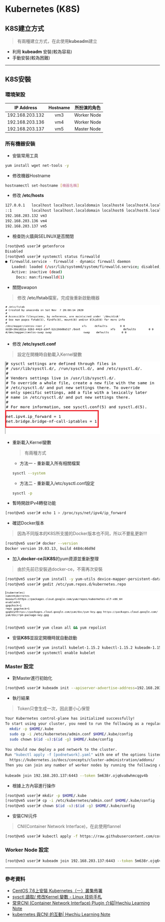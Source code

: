# Kubernetes (K8S)

## K8S建立方式
> 有兩種建立方式，在此使用**kubeadm**建立
* 利用 **kubeadm** 安裝(較為容易)
* 手動安裝(較為困難)
---
## K8S安裝
### 環境架設
|IP Address|Hostname|所扮演的角色|
|:----:|:----:|:----:|
|192.168.203.132|vm3|Worker Node|
|192.168.203.136|vm4|Worker Node|
|192.168.203.137|vm5|Master Node|

### 所有機器安裝

* 安裝常用工具

```sh
yum install wget net-tools -y
```

* 修改機器Hostname

```sh
hostnamectl set-hostname [機器名稱]
```

* 修改 **/etc/hosts**

```sh
127.0.0.1   localhost localhost.localdomain localhost4 localhost4.localdomain4
::1         localhost localhost.localdomain localhost6 localhost6.localdomain6
192.168.203.132 vm3
192.168.203.136 vm4
192.168.203.137 vm5
```

* 檢查防火牆與SELINUX是否關閉

```sh
[root@vm5 user]# getenforce
Disabled
[root@vm5 user]# systemctl status firewalld
● firewalld.service - firewalld - dynamic firewall daemon
   Loaded: loaded (/usr/lib/systemd/system/firewalld.service; disabled; vendor preset: enabled)
   Active: inactive (dead)
     Docs: man:firewalld(1)
```

* 關閉swapon
> 修改 **/etc/fstab**檔案，完成後重新啟動機器

![1201-01](./20201201/1201-01.png)

* 修改 **/etc/sysctl.conf**
>設定在開機時自動載入Kernel變數

![1201-02](./20201201/1201-02.png)

* 重新載入Kernel變數
    > 有兩種方式
    * 方法一 - 重新載入所有相關檔案
    ```sh
    sysctl --system
    ```

    * 方法二 -  重新載入/etc/sysctl.conf設定
    ```sh
    sysctl -p
    ```

* 暫時開啟IPv4轉發功能

```sh
[root@vm5 user]# echo 1 > /proc/sys/net/ipv4/ip_forward
```

* 確認Docker版本
> 因為不同版本的K8S所支援的Docker版本也不同，所以不要亂更新!!!

```sh
[root@vm5 user]# docker --version
Docker version 19.03.13, build 4484c46d9d
```

* 加入**docker-ce**與**K8S**的yum資源並重新整理
>由於先前已安裝過docker-ce，不需再次安裝

```sh
[root@vm5 user]# yum install -y yum-utils device-mapper-persistent-data lvm2
[root@vm5 user]# gedit /etc/yum.repos.d/kubernetes.repo
```
![1201-03](./20201201/1201-03.png)
```sh
[root@vm5 user]# yum clean all && yum repolist
```

* 安裝**K8S**並設定開機時就自動啟動

```sh
[root@vm5 user]# yum install kubelet-1.15.2 kubectl-1.15.2 kubeadm-1.15.2 --nogpgcheck --disableexcludes=kubernetes
[root@vm5 user]# systemctl enable kubelet
```
### Master 設定
* 對Master進行初始化
```sh
[root@vm5 user]# kubeadm init --apiserver-advertise-address=192.168.203.137 --pod-network-cidr=10.244.0.0/16 --service-cidr=10.96.0.0/12 --kubernetes-version=v1.15.2 --cri-socket="/var/run/dockershim.sock"
```

* 執行結果
>Token只會生成一次，因此要小心保管

```sh
Your Kubernetes control-plane has initialized successfully!
To start using your cluster, you need to run the following as a regular user:
  mkdir -p $HOME/.kube
  sudo cp -i /etc/kubernetes/admin.conf $HOME/.kube/config
  sudo chown $(id -u):$(id -g) $HOME/.kube/config

You should now deploy a pod network to the cluster.
Run "kubectl apply -f [podnetwork].yaml" with one of the options listed at:
  https://kubernetes.io/docs/concepts/cluster-administration/addons/
Then you can join any number of worker nodes by running the following on each as root:

kubeadm join 192.168.203.137:6443 --token 5m638r.ojq6va8whmcqgv4b     --discovery-token-ca-cert-hash sha256:267593169f632e44c1921038312754910ede1546fd094493a8c83bcc137d214b
```

* 根據上方內容進行操作

```sh
[root@vm5 user]# mkdir -p $HOME/.kube
[root@vm5 user]# cp -i /etc/kubernetes/admin.conf $HOME/.kube/config
[root@vm5 user]# chown $(id -u):$(id -g) $HOME/.kube/config
```

* 安裝CNI元件
> CNI(Container Network Interface)，在此使用flannel

```sh
[root@vm5 user]# kubectl apply -f https://raw.githubusercontent.com/coreos/flannel/master/Documentation/kube-flannel.yml
```
### Worker Node 設定
```sh
[root@vm3 user]# kubeadm join 192.168.203.137:6443 --token 5m638r.ojq6va8whmcqgv4b     --discovery-token-ca-cert-hash sha256:267593169f632e44c1921038312754910ede1546fd094493a8c83bcc137d214b
```
---
### 參考資料
* [CentOS 7.6上安裝 Kubernetes（一）叢集佈署](https://blog.tomy168.com/2019/08/centos-76-kubernetes.html)
* [sysctl 讀取/ 修改Kernel 變數 - Linux 技術手札](https://www.opencli.com/linux/sysctl-read-modify-kernel-var)
* [常見CNI (Container Network Interface) Plugin 介紹|Hwchiu Learning Note](https://www.hwchiu.com/cni-compare.html)
* [kubernetes 與CNI 的互動| Hwchiu Learning Note](https://www.hwchiu.com/kubernetes-cni.html)